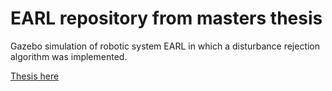 # EARL repository from masters thesis

Gazebo simulation of robotic system EARL in which a disturbance rejection algorithm was implemented.

[Thesis here](https://drive.google.com/file/d/15vO6sFCWo5ONUOwuPzlNWLTtdLzT_vuJ/view?usp=sharing)
